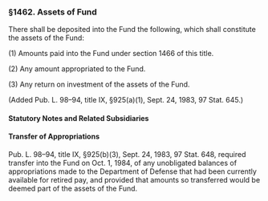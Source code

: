 ### §1462. Assets of Fund ###

There shall be deposited into the Fund the following, which shall constitute the assets of the Fund:

(1) Amounts paid into the Fund under section 1466 of this title.

(2) Any amount appropriated to the Fund.

(3) Any return on investment of the assets of the Fund.

(Added Pub. L. 98–94, title IX, §925(a)(1), Sept. 24, 1983, 97 Stat. 645.)

#### **Statutory Notes and Related Subsidiaries** ####

#### Transfer of Appropriations ####

Pub. L. 98–94, title IX, §925(b)(3), Sept. 24, 1983, 97 Stat. 648, required transfer into the Fund on Oct. 1, 1984, of any unobligated balances of appropriations made to the Department of Defense that had been currently available for retired pay, and provided that amounts so transferred would be deemed part of the assets of the Fund.